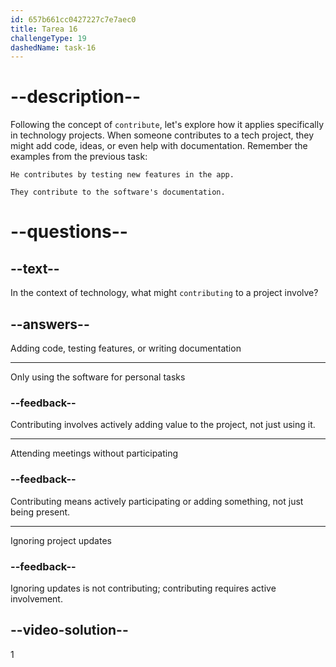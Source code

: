 ```yaml
---
id: 657b661cc0427227c7e7aec0
title: Tarea 16
challengeType: 19
dashedName: task-16
---
```


# --description--

Following the concept of `contribute`, let's explore how it applies specifically in technology projects. When someone contributes to a tech project, they might add code, ideas, or even help with documentation. Remember the examples from the previous task:

`He contributes by testing new features in the app.`

`They contribute to the software's documentation.`

# --questions--

## --text--

In the context of technology, what might `contributing` to a project involve?

## --answers--

Adding code, testing features, or writing documentation

---

Only using the software for personal tasks

### --feedback--

Contributing involves actively adding value to the project, not just using it.

---

Attending meetings without participating

### --feedback--

Contributing means actively participating or adding something, not just being present.

---

Ignoring project updates

### --feedback--

Ignoring updates is not contributing; contributing requires active involvement.

## --video-solution--

1
